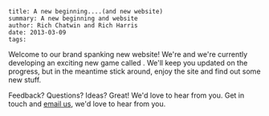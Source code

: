 ```
title: A new beginning....(and new website)
summary: A new beginning and website
author: Rich Chatwin and Rich Harris
date: 2013-03-09
tags: 
```

Welcome to our brand spanking new website! We're and we're currently developing an exciting new game called . We'll keep you updated on the progress, but in the meantime stick around, enjoy the site and find out some new stuff. 

Feedback? Questions? Ideas? Great! We'd love to hear from you. Get in touch and [email us](mailto:hello@sciencegamed.co.uk), we'd love to hear from you.